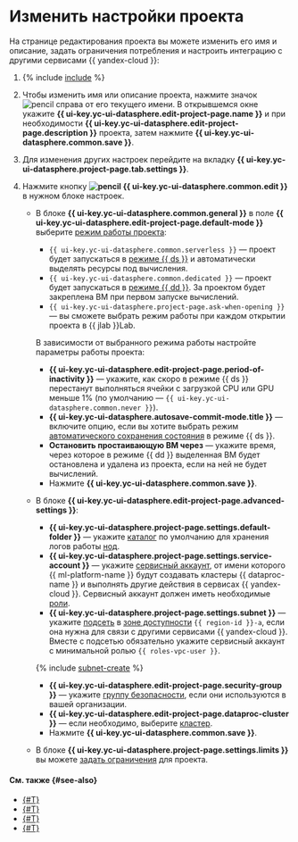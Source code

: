 # Изменить настройки проекта

На странице редактирования проекта вы можете изменить его имя и описание, задать ограничения потребления и настроить интеграцию с другими сервисами {{ yandex-cloud }}:

1. {% include [include](../../../_includes/datasphere/ui-find-project.md) %}
1. Чтобы изменить имя или описание проекта, нажмите значок ![pencil](../../../_assets/pencil-line.svg) справа от его текущего имени. В открывшемся окне укажите **{{ ui-key.yc-ui-datasphere.edit-project-page.name }}** и при необходимости **{{ ui-key.yc-ui-datasphere.edit-project-page.description }}** проекта, затем нажмите **{{ ui-key.yc-ui-datasphere.common.save }}**.
1. Для изменения других настроек перейдите на вкладку **{{ ui-key.yc-ui-datasphere.project-page.tab.settings }}**. 
1. Нажмите кнопку **![pencil](../../../_assets/pencil-line.svg) {{ ui-key.yc-ui-datasphere.common.edit }}** в нужном блоке настроек.

   * В блоке **{{ ui-key.yc-ui-datasphere.common.general }}** в поле **{{ ui-key.yc-ui-datasphere.edit-project-page.default-mode }}** выберите [режим работы проекта](../../concepts/project.md#mode):
        * `{{ ui-key.yc-ui-datasphere.common.serverless }}` — проект будет запускаться в [режиме {{ ds }}](../../concepts/project.md#serverless) и автоматически выделять ресурсы под вычисления.
        * `{{ ui-key.yc-ui-datasphere.common.dedicated }}` — проект будет запускаться в [режиме {{ dd }}](../../concepts/project.md#dedicated). За проектом будет закреплена ВМ при первом запуске вычислений.
        * `{{ ui-key.yc-ui-datasphere.project-page.ask-when-opening }}` — вы сможете выбрать режим работы при каждом открытии проекта в {{ jlab }}Lab.

      В зависимости от выбранного режима работы настройте параметры работы проекта:

        * **{{ ui-key.yc-ui-datasphere.edit-project-page.period-of-inactivity }}** — укажите, как скоро в режиме {{ ds }} перестанут выполняться ячейки с загрузкой CPU или GPU меньше 1% (по умолчанию — `{{ ui-key.yc-ui-datasphere.common.never }}`). 
        * **{{ ui-key.yc-ui-datasphere.autosave-commit-mode.title }}** — включите опцию, если вы хотите выбрать режим [автоматического сохранения состояния](../../concepts/save-state.md#auto-save) в режиме {{ ds }}.
        * **Остановить простаивающую ВМ через** — укажите время, через которое в режиме {{ dd }} выделенная ВМ будет остановлена и удалена из проекта, если на ней не будет вычислений.
        * Нажмите **{{ ui-key.yc-ui-datasphere.common.save }}**.

   * В блоке **{{ ui-key.yc-ui-datasphere.edit-project-page.advanced-settings }}**:

     * **{{ ui-key.yc-ui-datasphere.project-page.settings.default-folder }}** — укажите [каталог](../../../resource-manager/concepts/resources-hierarchy.md#folder) по умолчанию для хранения логов работы [нод](../../concepts/deploy/index.md#node).
     * **{{ ui-key.yc-ui-datasphere.project-page.settings.service-account }}** — укажите [сервисный аккаунт](../../../iam/concepts/users/service-accounts.md), от имени которого {{ ml-platform-name }} будут создавать кластеры {{ dataproc-name }} и выполнять другие действия в сервисах {{ yandex-cloud }}. Сервисный аккаунт должен иметь необходимые [роли](../../../iam/concepts/access-control/roles).
     * **{{ ui-key.yc-ui-datasphere.project-page.settings.subnet }}** — укажите [подсеть](../../../vpc/concepts/network.md#subnet) в [зоне доступности](../../../overview/concepts/geo-scope.md) `{{ region-id }}-a`, если она нужна для связи с другими сервисами {{ yandex-cloud }}. Вместе с подсетью обязательно укажите сервисный аккаунт с минимальной ролью `{{ roles-vpc-user }}`.

     {% include [subnet-create](../../../_includes/subnet-create.md) %}

     * **{{ ui-key.yc-ui-datasphere.edit-project-page.security-group }}** — укажите [группу безопасности](../../../vpc/concepts/security-groups.md), если они используются в вашей организации.
     * **{{ ui-key.yc-ui-datasphere.edit-project-page.dataproc-cluster }}** — если необходимо, выберите [кластер](../../../data-proc/operations/cluster-create.md).
     * Нажмите **{{ ui-key.yc-ui-datasphere.common.save }}**.

   * В блоке **{{ ui-key.yc-ui-datasphere.project-page.settings.limits }}** вы можете [задать ограничения](restrictions.md) для проекта.

#### См. также {#see-also}

* [{#T}](restrictions.md)
* [{#T}](install-dependencies.md)
* [{#T}](control-compute-resources.md)
* [{#T}](../user-images.md)

